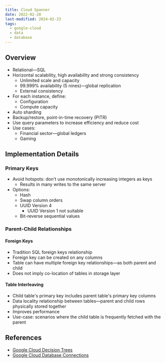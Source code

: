 ```yaml
---
title: Cloud Spanner
date: 2022-02-20
last-modified: 2024-02-23
tags:
  - google-cloud
  - data
  - database
---
```


## Overview

- Relational—SQL
- Horizontal scalability, high availability and strong consistency
	- Unlimited scale and capacity
	- 99.999% availability (5 nines)—global replication
	- External consistency
- For each instance, define:
	- Configuration
	- Compute capacity
- Auto sharding
- Backup/restore, point-in-time recovery (PITR)
- Use query parameters to increase efficiency and reduce cost
- Use cases:
	- Financial sector—global ledgers
	- Gaming

## Implementation Details

### Primary Keys

- Avoid hotspots: don't use monotonically increasing integers as keys
	- Results in many writes to the same server
- Options:
	- Hash
	- Swap column orders
	- UUID Version 4
		- UUID Version 1 not suitable
	- Bit-reverse sequential values

### Parent-Child Relationships

#### Foreign Keys

- Tradition SQL foreign keys relationship
- Foreign key can be created on any columns
- Table can have multiple foreign key relationships—as both parent and child
- Does not imply co-location of tables in storage layer

#### Table Interleaving

- Child table's primary key includes parent table's primary key columns
- Data locality relationship between tables—parent and child rows physically stored together
- Improves performance
- Use-case: scenarios where the child table is frequently fetched with the parent

## References

- [Google Cloud Decision Trees](notes/moc/Google%20Cloud%20Decision%20Trees.md)
- [Google Cloud Database Connections](notes/Google%20Cloud%20Database%20Connections.md)

